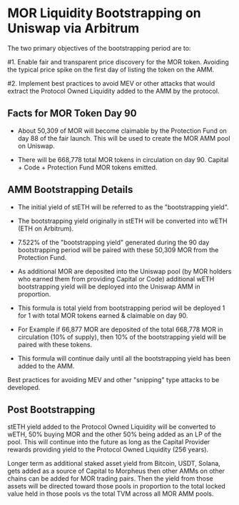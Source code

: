 # MOR Liquidity Bootstrapping on Uniswap via Arbitrum
The two primary objectives of the bootstrapping period are to: 

#1. Enable fair and transparent price discovery for the MOR token. Avoiding the typical price spike on the first day of listing the token on the AMM.

#2. Implement best practices to avoid MEV or other attacks that would extract the Protocol Owned Liquidity added to the AMM by the protocol.

## Facts for MOR Token Day 90
- About 50,309 of MOR will become claimable by the Protection Fund on day 88 of the fair launch. This will be used to create the MOR AMM pool on Uniswap.

- There will be 668,778 total MOR tokens in circulation on day 90. Capital + Code + Protection Fund MOR tokens emitted.

## AMM Bootstrapping Details
- The initial yield of stETH will be referred to as the "bootstrapping yield".

- The bootstrapping yield originally in stETH will be converted into wETH (ETH on Arbitrum).

- 7.522% of the "bootstrapping yield" generated during the 90 day bootstrapping period will be paired with these 50,309 MOR from the Protection Fund.

- As additional MOR are deposited into the Uniswap pool (by MOR holders who earned them from providing Capital or Code) additional wETH bootstrapping yield will be deployed into the Uniswap AMM in proportion.

- This formula is total yield from bootstrapping period will be deployed 1 for 1 with total MOR tokens earned & claimable on day 90.

- For Example if 66,877 MOR are deposited of the total 668,778 MOR in circulation (10% of supply), then 10% of the bootstrapping yield will be paired with these tokens. 

- This formula will continue daily until all the bootstrapping yield has been added to the AMM.

Best practices for avoiding MEV and other "snipping" type attacks to be developed.

## Post Bootstrapping

stETH yield added to the Protocol Owned Liquidity will be converted to wETH, 50% buying MOR and the other 50% being added as an LP of the pool. This will continue into the future as long as the Capital Provider rewards providing yield to the Protocol Owned Liquidity (256 years).

Longer term as additional staked asset yield from Bitcoin, USDT, Solana, gets added as a source of Capital to Morpheus then other AMMs on other chains can be added for MOR trading pairs. Then the yield from those assets will be directed toward those pools in proportion to the total locked value held in those pools vs the total TVM across all MOR AMM pools.
